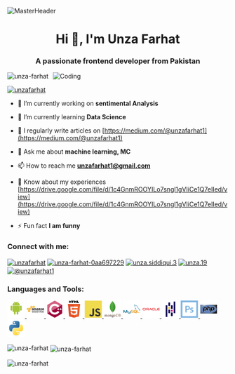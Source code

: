 

![MasterHeader](./C:\Users\PARAS\Downloads.png)
<h1 align="center">Hi 👋, I'm Unza Farhat</h1>
<h3 align="center">A passionate frontend developer from Pakistan</h3>
<image align="right" alt="Coding" width="400" src="https://cdn.dribbble.com/users/4055494/screenshots/15215756/media/d2b66c4ca0192aa26d103448b3d1518b.gif">
<p align="left"> <img src="https://komarev.com/ghpvc/?username=unza-farhat&label=Profile%20views&color=0e75b6&style=flat" alt="unza-farhat" /> </p>

<p align="left"> <a href="https://twitter.com/unzafarhat" target="blank"><img src="https://img.shields.io/twitter/follow/unzafarhat?logo=twitter&style=for-the-badge" alt="unzafarhat" /></a> </p>

- 🔭 I’m currently working on **sentimental Analysis**

- 🌱 I’m currently learning **Data Science**

- 📝 I regularly write articles on [https://medium.com/@unzafarhat1](https://medium.com/@unzafarhat1)

- 💬 Ask me about **machine learning, MC**

- 📫 How to reach me **unzafarhat1@gmail.com**

- 📄 Know about my experiences [https://drive.google.com/file/d/1c4GnmROOYILo7sngl1gVIiCe1Q7eIIed/view](https://drive.google.com/file/d/1c4GnmROOYILo7sngl1gVIiCe1Q7eIIed/view)

- ⚡ Fun fact **I am funny**

<h3 align="left">Connect with me:</h3>
<p align="left">
<a href="https://twitter.com/unzafarhat" target="blank"><img align="center" src="https://raw.githubusercontent.com/rahuldkjain/github-profile-readme-generator/master/src/images/icons/Social/twitter.svg" alt="unzafarhat" height="30" width="40" /></a>
<a href="https://linkedin.com/in/unza-farhat-0aa697229" target="blank"><img align="center" src="https://raw.githubusercontent.com/rahuldkjain/github-profile-readme-generator/master/src/images/icons/Social/linked-in-alt.svg" alt="unza-farhat-0aa697229" height="30" width="40" /></a>
<a href="https://fb.com/unza.siddiqui.3" target="blank"><img align="center" src="https://raw.githubusercontent.com/rahuldkjain/github-profile-readme-generator/master/src/images/icons/Social/facebook.svg" alt="unza.siddiqui.3" height="30" width="40" /></a>
<a href="https://instagram.com/unza.19" target="blank"><img align="center" src="https://raw.githubusercontent.com/rahuldkjain/github-profile-readme-generator/master/src/images/icons/Social/instagram.svg" alt="unza.19" height="30" width="40" /></a>
<a href="https://medium.com/@unzafarhat1" target="blank"><img align="center" src="https://raw.githubusercontent.com/rahuldkjain/github-profile-readme-generator/master/src/images/icons/Social/medium.svg" alt="@unzafarhat1" height="30" width="40" /></a>
</p>

<h3 align="left">Languages and Tools:</h3>
<p align="left"> <a href="https://developer.android.com" target="_blank" rel="noreferrer"> <img src="https://raw.githubusercontent.com/devicons/devicon/master/icons/android/android-original-wordmark.svg" alt="android" width="40" height="40"/> </a> <a href="https://aws.amazon.com" target="_blank" rel="noreferrer"> <img src="https://raw.githubusercontent.com/devicons/devicon/master/icons/amazonwebservices/amazonwebservices-original-wordmark.svg" alt="aws" width="40" height="40"/> </a> <a href="https://www.w3schools.com/cpp/" target="_blank" rel="noreferrer"> <img src="https://raw.githubusercontent.com/devicons/devicon/master/icons/cplusplus/cplusplus-original.svg" alt="cplusplus" width="40" height="40"/> </a> <a href="https://www.w3.org/html/" target="_blank" rel="noreferrer"> <img src="https://raw.githubusercontent.com/devicons/devicon/master/icons/html5/html5-original-wordmark.svg" alt="html5" width="40" height="40"/> </a> <a href="https://developer.mozilla.org/en-US/docs/Web/JavaScript" target="_blank" rel="noreferrer"> <img src="https://raw.githubusercontent.com/devicons/devicon/master/icons/javascript/javascript-original.svg" alt="javascript" width="40" height="40"/> </a> <a href="https://www.mongodb.com/" target="_blank" rel="noreferrer"> <img src="https://raw.githubusercontent.com/devicons/devicon/master/icons/mongodb/mongodb-original-wordmark.svg" alt="mongodb" width="40" height="40"/> </a> <a href="https://www.mysql.com/" target="_blank" rel="noreferrer"> <img src="https://raw.githubusercontent.com/devicons/devicon/master/icons/mysql/mysql-original-wordmark.svg" alt="mysql" width="40" height="40"/> </a> <a href="https://www.oracle.com/" target="_blank" rel="noreferrer"> <img src="https://raw.githubusercontent.com/devicons/devicon/master/icons/oracle/oracle-original.svg" alt="oracle" width="40" height="40"/> </a> <a href="https://pandas.pydata.org/" target="_blank" rel="noreferrer"> <img src="https://raw.githubusercontent.com/devicons/devicon/2ae2a900d2f041da66e950e4d48052658d850630/icons/pandas/pandas-original.svg" alt="pandas" width="40" height="40"/> </a> <a href="https://www.photoshop.com/en" target="_blank" rel="noreferrer"> <img src="https://raw.githubusercontent.com/devicons/devicon/master/icons/photoshop/photoshop-line.svg" alt="photoshop" width="40" height="40"/> </a> <a href="https://www.php.net" target="_blank" rel="noreferrer"> <img src="https://raw.githubusercontent.com/devicons/devicon/master/icons/php/php-original.svg" alt="php" width="40" height="40"/> </a> <a href="https://www.python.org" target="_blank" rel="noreferrer"> <img src="https://raw.githubusercontent.com/devicons/devicon/master/icons/python/python-original.svg" alt="python" width="40" height="40"/> </a> </p>

<p><img align="left" src="https://github-readme-stats.vercel.app/api/top-langs?username=unza-farhat&show_icons=true&locale=en&layout=compact" alt="unza-farhat" /></p>

<p>&nbsp;<img align="center" src="https://github-readme-stats.vercel.app/api?username=unza-farhat&show_icons=true&locale=en" alt="unza-farhat" /></p>

<p><img align="center" src="https://github-readme-streak-stats.herokuapp.com/?user=unza-farhat&" alt="unza-farhat" /></p>
